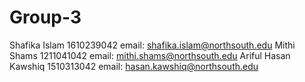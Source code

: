 # Group-3
Shafika Islam 1610239042 email: shafika.islam@northsouth.edu
Mithi Shams   1211041042 email: mithi.shams@northsouth.edu
Ariful Hasan Kawshiq 1510313042 email: hasan.kawshiq@northsouth.edu
